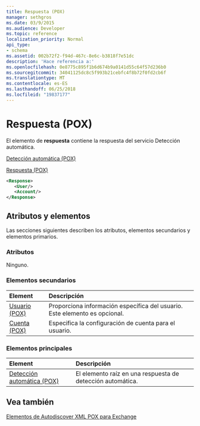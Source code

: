 ```yaml
---
title: Respuesta (POX)
manager: sethgros
ms.date: 03/9/2015
ms.audience: Developer
ms.topic: reference
localization_priority: Normal
api_type:
- schema
ms.assetid: 002b72f2-f94d-467c-8e6c-b3818f7e51dc
description: 'Hace referencia a:'
ms.openlocfilehash: 0e8775c895f1b6d674b9a0141d55c64f57d236b0
ms.sourcegitcommit: 34041125dc8c5f993b21cebfc4f8b72f0fd2cb6f
ms.translationtype: MT
ms.contentlocale: es-ES
ms.lasthandoff: 06/25/2018
ms.locfileid: "19837177"
---
```

# <a name="response-pox"></a>Respuesta (POX)


  
El elemento de **respuesta** contiene la respuesta del servicio Detección automática. 
  
[Detección automática (POX)](autodiscover-pox.md)
  
[Respuesta (POX)](response-pox.md)
  
```xml
<Response>
   <User/>
   <Account/>
</Response>
```

## <a name="attributes-and-elements"></a>Atributos y elementos

Las secciones siguientes describen los atributos, elementos secundarios y elementos primarios.
  
### <a name="attributes"></a>Atributos

Ninguno.
  
### <a name="child-elements"></a>Elementos secundarios

|**Element**|**Descripción**|
|:-----|:-----|
|[Usuario (POX)](user-pox.md) <br/> |Proporciona información específica del usuario. Este elemento es opcional.  <br/> |
|[Cuenta (POX)](account-pox.md) <br/> |Especifica la configuración de cuenta para el usuario.  <br/> |
   
### <a name="parent-elements"></a>Elementos principales

|**Element**|**Descripción**|
|:-----|:-----|
|[Detección automática (POX)](autodiscover-pox.md) <br/> |El elemento raíz en una respuesta de detección automática.  <br/> |
   
## <a name="see-also"></a>Vea también



[Elementos de Autodiscover XML POX para Exchange](pox-autodiscover-xml-elements-for-exchange.md)

